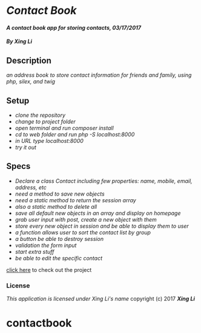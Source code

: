 # _**Contact Book**_

#### _A contact book app for storing contacts, 03/17/2017_

#### _By Xing Li_

## Description

_an address book to store contact information for friends and family, using php, silex, and twig_

## Setup

* _clone the repository_
* _change to project folder_
* _open terminal and run composer install_
* _cd to web folder and run php -S localhost:8000_
* _in URL type localhost:8000_
* _try it out_

## Specs

* _Declare a class Contact including few properties: name, mobile, email, address, etc_
* _need a method to save new objects_
* _need a static method to return the session array_
* _also a static method to delete all_
* _save all default new objects in an array and display on homepage_
* _grab user input with post, create a new object with them_
* _store every new object in session and be able to display them to user_
* _a function allows user to sort the contact list by group_
* _a button be able to destroy session_
* _validation the form input_
* _start extra stuff_
* _be able to edit the specific contact_

[click here](https://github.com/msuli1120/contactbookphp.git) to check out the project

### License
*This application is licensed under Xing Li's name*
copyright (c) 2017 **_Xing Li_**
# contactbook
